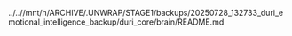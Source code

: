 ../..//mnt/h/ARCHIVE/.UNWRAP/STAGE1/backups/20250728_132733_duri_emotional_intelligence_backup/duri_core/brain/README.md
